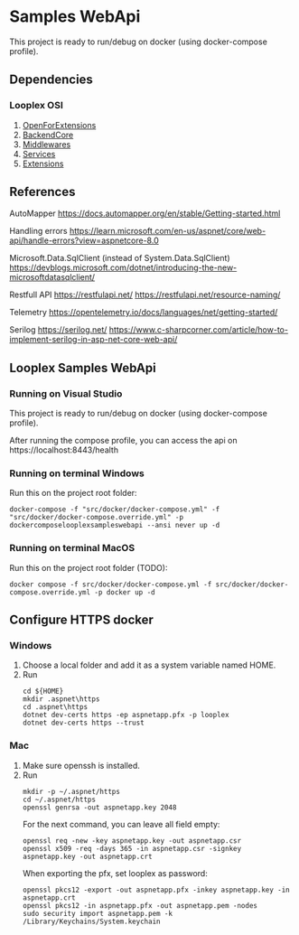 ﻿# Samples WebApi

This project is ready to run/debug on docker (using docker-compose profile). 

## Dependencies

### Looplex OSI
1. [OpenForExtensions](https://github.com/looplex-osi/open-for-extension-dotnet)
1. [BackendCore](https://github.com/looplex-osi/backend-core-dotnet)
1. [Middlewares](https://github.com/looplex-osi/middlewares-dotnet)
1. [Services](https://github.com/looplex-osi/services-dotnet)
1. [Extensions](https://github.com/looplex-osi/extensions-dotnet)

## References

AutoMapper
https://docs.automapper.org/en/stable/Getting-started.html

Handling errors
https://learn.microsoft.com/en-us/aspnet/core/web-api/handle-errors?view=aspnetcore-8.0

Microsoft.Data.SqlClient (instead of System.Data.SqlClient)
https://devblogs.microsoft.com/dotnet/introducing-the-new-microsoftdatasqlclient/

Restfull API
https://restfulapi.net/
https://restfulapi.net/resource-naming/

Telemetry
https://opentelemetry.io/docs/languages/net/getting-started/

Serilog
https://serilog.net/
https://www.c-sharpcorner.com/article/how-to-implement-serilog-in-asp-net-core-web-api/

## Looplex Samples WebApi

### Running on Visual Studio
This project is ready to run/debug on docker (using docker-compose profile).

After running the compose profile, you can access the api on https://localhost:8443/health

### Running on terminal Windows

Run this on the project root folder:
```
docker-compose -f "src/docker/docker-compose.yml" -f "src/docker/docker-compose.override.yml" -p dockercomposelooplexsampleswebapi --ansi never up -d
```

### Running on terminal MacOS

Run this on the project root folder (TODO):
```
docker compose -f src/docker/docker-compose.yml -f src/docker/docker-compose.override.yml -p docker up -d
```

## Configure HTTPS docker

### Windows

1. Choose a local folder and add it as a system variable named HOME.
1. Run
   ```
   cd ${HOME}
   mkdir .aspnet\https
   cd .aspnet\https
   dotnet dev-certs https -ep aspnetapp.pfx -p looplex
   dotnet dev-certs https --trust
   ```

### Mac

1. Make sure openssh is installed.
1. Run
   ```
   mkdir -p ~/.aspnet/https
   cd ~/.aspnet/https
   openssl genrsa -out aspnetapp.key 2048
   ```
   For the next command, you can leave all field empty:
   ```
   openssl req -new -key aspnetapp.key -out aspnetapp.csr
   openssl x509 -req -days 365 -in aspnetapp.csr -signkey aspnetapp.key -out aspnetapp.crt
   ```
   When exporting the pfx, set looplex as password:
   ```
   openssl pkcs12 -export -out aspnetapp.pfx -inkey aspnetapp.key -in aspnetapp.crt
   openssl pkcs12 -in aspnetapp.pfx -out aspnetapp.pem -nodes
   sudo security import aspnetapp.pem -k /Library/Keychains/System.keychain
   ```